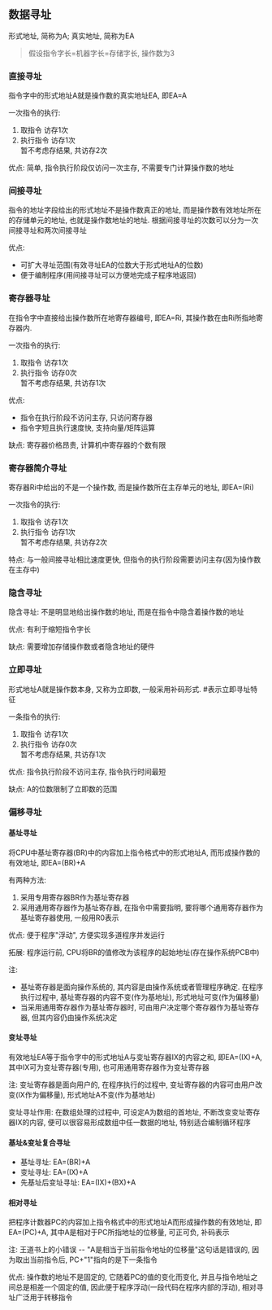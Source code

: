 ## 数据寻址

形式地址, 简称为A; 真实地址, 简称为EA

> 假设指令字长=机器字长=存储字长, 操作数为3

### 直接寻址

指令字中的形式地址A就是操作数的真实地址EA, 即EA=A

一次指令的执行:
1. 取指令 访存1次
2. 执行指令 访存1次
<br> 暂不考虑存结果, 共访存2次

优点: 简单, 指令执行阶段仅访问一次主存, 不需要专门计算操作数的地址

### 间接寻址

指令的地址字段给出的形式地址不是操作数真正的地址, 而是操作数有效地址所在的存储单元的地址, 也就是操作数地址的地址. 根据间接寻址的次数可以分为一次间接寻址和两次间接寻址

优点: 
- 可扩大寻址范围(有效寻址EA的位数大于形式地址A的位数)
- 便于编制程序(用间接寻址可以方便地完成子程序地返回)

### 寄存器寻址

在指令字中直接给出操作数所在地寄存器编号, 即EA=Ri, 其操作数在由Ri所指地寄存器内.

一次指令的执行: 
1. 取指令 访存1次
2. 执行指令 访存0次
<br> 暂不考虑存结果, 共访存1次

优点: 
- 指令在执行阶段不访问主存, 只访问寄存器
- 指令字短且执行速度快, 支持向量/矩阵运算

缺点: 寄存器价格昂贵, 计算机中寄存器的个数有限

### 寄存器简介寻址

寄存器Ri中给出的不是一个操作数, 而是操作数所在主存单元的地址, 即EA=(Ri)

一次指令的执行:
1. 取指令 访存1次
2. 执行指令 访存1次
<br> 暂不考虑存结果, 共访存2次

特点: 与一般间接寻址相比速度更快, 但指令的执行阶段需要访问主存(因为操作数在主存中)

### 隐含寻址

隐含寻址: 不是明显地给出操作数的地址, 而是在指令中隐含着操作数的地址

优点: 有利于缩短指令字长

缺点: 需要增加存储操作数或者隐含地址的硬件

### 立即寻址

形式地址A就是操作数本身, 又称为立即数, 一般采用补码形式. #表示立即寻址特征

一条指令的执行:
1. 取指令 访存1次
2. 执行指令 访存0次
<br> 暂不考虑存结果, 共访存1次

优点: 指令执行阶段不访问主存, 指令执行时间最短

缺点: A的位数限制了立即数的范围

### 偏移寻址

#### 基址寻址

将CPU中基址寄存器(BR)中的内容加上指令格式中的形式地址A, 而形成操作数的有效地址, 即EA=(BR)+A

有两种方法:
1. 采用专用寄存器BR作为基址寄存器
2. 采用通用寄存器作为基址寄存器, 在指令中需要指明, 要将哪个通用寄存器作为基址寄存器使用, 一般用R0表示

优点: 便于程序"浮动", 方便实现多道程序并发运行

拓展: 程序运行前, CPU将BR的值修改为该程序的起始地址(存在操作系统PCB中)

注: 
- 基址寄存器是面向操作系统的, 其内容是由操作系统或者管理程序确定. 在程序执行过程中, 基址寄存器的内容不变(作为基地址), 形式地址可变(作为偏移量)
- 当采用通用寄存器作为基址寄存器时, 可由用户决定哪个寄存器作为基址寄存器, 但其内容仍由操作系统决定

#### 变址寻址

有效地址EA等于指令字中的形式地址A与变址寄存器IX的内容之和, 即EA=(IX)+A, 其中IX可为变址寄存器(专用), 也可用通用寄存器作为变址寄存器

注: 变址寄存器是面向用户的, 在程序执行的过程中, 变址寄存器的内容可由用户改变(IX作为偏移量), 形式地址A不变(作为基地址)

变址寻址作用: 在数组处理的过程中, 可设定A为数组的首地址, 不断改变变址寄存器IX的内容, 便可以很容易形成数组中任一数据的地址, 特别适合编制循环程序

#### 基址&变址复合寻址

- 基址寻址: EA=(BR)+A
- 变址寻址: EA=(IX)+A
- 先基址后变址寻址: EA=(IX)+(BX)+A

#### 相对寻址

把程序计数器PC的内容加上指令格式中的形式地址A而形成操作数的有效地址, 即EA=(PC)+A, 其中A是相对于PC所指地址的位移量, 可正可负, 补码表示

注: 王道书上的小错误 -- "A是相当于当前指令地址的位移量"这句话是错误的, 因为取出当前指令后, PC+"1"指向的是下一条指令

优点: 操作数的地址不是固定的, 它随着PC的值的变化而变化, 并且与指令地址之间总是相差一个固定的值, 因此便于程序浮动(一段代码在程序内部的浮动), 相对寻址广泛用于转移指令